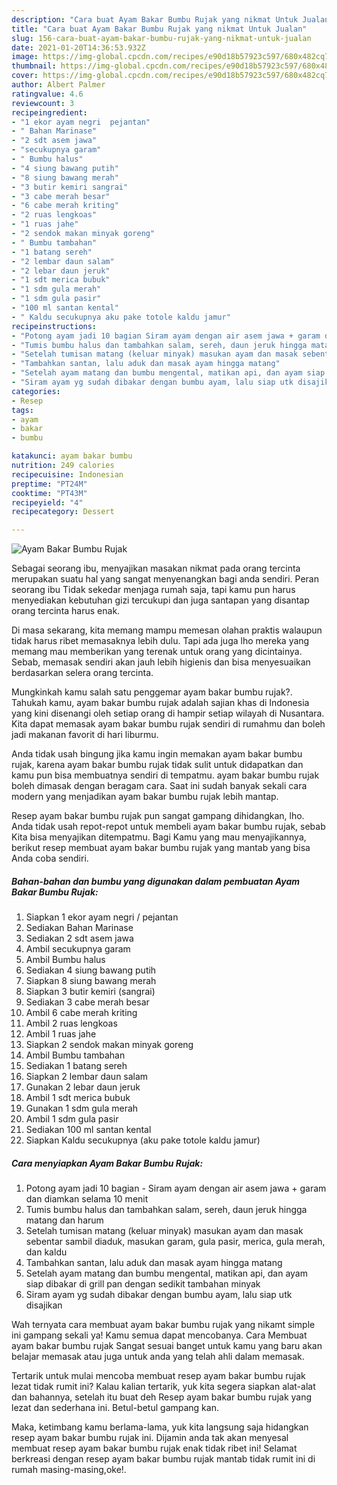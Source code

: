 ```yaml
---
description: "Cara buat Ayam Bakar Bumbu Rujak yang nikmat Untuk Jualan"
title: "Cara buat Ayam Bakar Bumbu Rujak yang nikmat Untuk Jualan"
slug: 156-cara-buat-ayam-bakar-bumbu-rujak-yang-nikmat-untuk-jualan
date: 2021-01-20T14:36:53.932Z
image: https://img-global.cpcdn.com/recipes/e90d18b57923c597/680x482cq70/ayam-bakar-bumbu-rujak-foto-resep-utama.jpg
thumbnail: https://img-global.cpcdn.com/recipes/e90d18b57923c597/680x482cq70/ayam-bakar-bumbu-rujak-foto-resep-utama.jpg
cover: https://img-global.cpcdn.com/recipes/e90d18b57923c597/680x482cq70/ayam-bakar-bumbu-rujak-foto-resep-utama.jpg
author: Albert Palmer
ratingvalue: 4.6
reviewcount: 3
recipeingredient:
- "1 ekor ayam negri  pejantan"
- " Bahan Marinase"
- "2 sdt asem jawa"
- "secukupnya garam"
- " Bumbu halus"
- "4 siung bawang putih"
- "8 siung bawang merah"
- "3 butir kemiri sangrai"
- "3 cabe merah besar"
- "6 cabe merah kriting"
- "2 ruas lengkoas"
- "1 ruas jahe"
- "2 sendok makan minyak goreng"
- " Bumbu tambahan"
- "1 batang sereh"
- "2 lembar daun salam"
- "2 lebar daun jeruk"
- "1 sdt merica bubuk"
- "1 sdm gula merah"
- "1 sdm gula pasir"
- "100 ml santan kental"
- " Kaldu secukupnya aku pake totole kaldu jamur"
recipeinstructions:
- "Potong ayam jadi 10 bagian Siram ayam dengan air asem jawa + garam dan diamkan selama 10 menit"
- "Tumis bumbu halus dan tambahkan salam, sereh, daun jeruk hingga matang dan harum"
- "Setelah tumisan matang (keluar minyak) masukan ayam dan masak sebentar sambil diaduk, masukan garam, gula pasir, merica, gula merah, dan kaldu"
- "Tambahkan santan, lalu aduk dan masak ayam hingga matang"
- "Setelah ayam matang dan bumbu mengental, matikan api, dan ayam siap dibakar di grill pan dengan sedikit tambahan minyak"
- "Siram ayam yg sudah dibakar dengan bumbu ayam, lalu siap utk disajikan"
categories:
- Resep
tags:
- ayam
- bakar
- bumbu

katakunci: ayam bakar bumbu 
nutrition: 249 calories
recipecuisine: Indonesian
preptime: "PT24M"
cooktime: "PT43M"
recipeyield: "4"
recipecategory: Dessert

---
```



![Ayam Bakar Bumbu Rujak](https://img-global.cpcdn.com/recipes/e90d18b57923c597/680x482cq70/ayam-bakar-bumbu-rujak-foto-resep-utama.jpg)

Sebagai seorang ibu, menyajikan masakan nikmat pada orang tercinta merupakan suatu hal yang sangat menyenangkan bagi anda sendiri. Peran seorang ibu Tidak sekedar menjaga rumah saja, tapi kamu pun harus menyediakan kebutuhan gizi tercukupi dan juga santapan yang disantap orang tercinta harus enak.

Di masa  sekarang, kita memang mampu memesan olahan praktis walaupun tidak harus ribet memasaknya lebih dulu. Tapi ada juga lho mereka yang memang mau memberikan yang terenak untuk orang yang dicintainya. Sebab, memasak sendiri akan jauh lebih higienis dan bisa menyesuaikan berdasarkan selera orang tercinta. 



Mungkinkah kamu salah satu penggemar ayam bakar bumbu rujak?. Tahukah kamu, ayam bakar bumbu rujak adalah sajian khas di Indonesia yang kini disenangi oleh setiap orang di hampir setiap wilayah di Nusantara. Kita dapat memasak ayam bakar bumbu rujak sendiri di rumahmu dan boleh jadi makanan favorit di hari liburmu.

Anda tidak usah bingung jika kamu ingin memakan ayam bakar bumbu rujak, karena ayam bakar bumbu rujak tidak sulit untuk didapatkan dan kamu pun bisa membuatnya sendiri di tempatmu. ayam bakar bumbu rujak boleh dimasak dengan beragam cara. Saat ini sudah banyak sekali cara modern yang menjadikan ayam bakar bumbu rujak lebih mantap.

Resep ayam bakar bumbu rujak pun sangat gampang dihidangkan, lho. Anda tidak usah repot-repot untuk membeli ayam bakar bumbu rujak, sebab Kita bisa menyajikan ditempatmu. Bagi Kamu yang mau menyajikannya, berikut resep membuat ayam bakar bumbu rujak yang mantab yang bisa Anda coba sendiri.

<!--inarticleads1-->

##### Bahan-bahan dan bumbu yang digunakan dalam pembuatan Ayam Bakar Bumbu Rujak:

1. Siapkan 1 ekor ayam negri / pejantan
1. Sediakan  Bahan Marinase
1. Sediakan 2 sdt asem jawa
1. Ambil secukupnya garam
1. Ambil  Bumbu halus
1. Sediakan 4 siung bawang putih
1. Siapkan 8 siung bawang merah
1. Siapkan 3 butir kemiri (sangrai)
1. Sediakan 3 cabe merah besar
1. Ambil 6 cabe merah kriting
1. Ambil 2 ruas lengkoas
1. Ambil 1 ruas jahe
1. Siapkan 2 sendok makan minyak goreng
1. Ambil  Bumbu tambahan
1. Sediakan 1 batang sereh
1. Siapkan 2 lembar daun salam
1. Gunakan 2 lebar daun jeruk
1. Ambil 1 sdt merica bubuk
1. Gunakan 1 sdm gula merah
1. Ambil 1 sdm gula pasir
1. Sediakan 100 ml santan kental
1. Siapkan  Kaldu secukupnya (aku pake totole kaldu jamur)




<!--inarticleads2-->

##### Cara menyiapkan Ayam Bakar Bumbu Rujak:

1. Potong ayam jadi 10 bagian - Siram ayam dengan air asem jawa + garam dan diamkan selama 10 menit
1. Tumis bumbu halus dan tambahkan salam, sereh, daun jeruk hingga matang dan harum
1. Setelah tumisan matang (keluar minyak) masukan ayam dan masak sebentar sambil diaduk, masukan garam, gula pasir, merica, gula merah, dan kaldu
1. Tambahkan santan, lalu aduk dan masak ayam hingga matang
1. Setelah ayam matang dan bumbu mengental, matikan api, dan ayam siap dibakar di grill pan dengan sedikit tambahan minyak
1. Siram ayam yg sudah dibakar dengan bumbu ayam, lalu siap utk disajikan




Wah ternyata cara membuat ayam bakar bumbu rujak yang nikamt simple ini gampang sekali ya! Kamu semua dapat mencobanya. Cara Membuat ayam bakar bumbu rujak Sangat sesuai banget untuk kamu yang baru akan belajar memasak atau juga untuk anda yang telah ahli dalam memasak.

Tertarik untuk mulai mencoba membuat resep ayam bakar bumbu rujak lezat tidak rumit ini? Kalau kalian tertarik, yuk kita segera siapkan alat-alat dan bahannya, setelah itu buat deh Resep ayam bakar bumbu rujak yang lezat dan sederhana ini. Betul-betul gampang kan. 

Maka, ketimbang kamu berlama-lama, yuk kita langsung saja hidangkan resep ayam bakar bumbu rujak ini. Dijamin anda tak akan menyesal membuat resep ayam bakar bumbu rujak enak tidak ribet ini! Selamat berkreasi dengan resep ayam bakar bumbu rujak mantab tidak rumit ini di rumah masing-masing,oke!.

